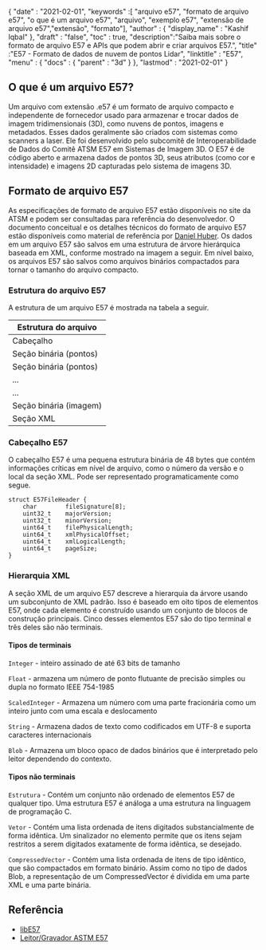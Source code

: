 {
  "date" : "2021-02-01",
  "keywords" :[ "arquivo e57", "formato de arquivo e57", "o que é um arquivo e57", "arquivo", "exemplo e57", "extensão de arquivo e57","extensão", "formato"],
  "author" : {
    "display_name" : "Kashif Iqbal"
},
  "draft" : "false",
  "toc" : true,
  "description":"Saiba mais sobre o formato de arquivo E57 e APIs que podem abrir e criar arquivos E57.",
  "title" :"E57 - Formato de dados de nuvem de pontos Lidar",
  "linktitle" : "E57",
  "menu" : {
    "docs" : {
      "parent" : "3d"
}
},
  "lastmod" : "2021-02-01"
}

## O que é um arquivo E57?

Um arquivo com extensão .e57 é um formato de arquivo compacto e independente de fornecedor usado para armazenar e trocar dados de imagem tridimensionais (3D), como nuvens de pontos, imagens e metadados. Esses dados geralmente são criados com sistemas como scanners a laser. Ele foi desenvolvido pelo subcomitê de Interoperabilidade de Dados do Comitê ATSM E57 em Sistemas de Imagem 3D. O E57 é de código aberto e armazena dados de pontos 3D, seus atributos (como cor e intensidade) e imagens 2D capturadas pelo sistema de imagens 3D.

## Formato de arquivo E57

As especificações de formato de arquivo E57 estão disponíveis no site da ATSM e podem ser consultadas para referência do desenvolvedor. O documento conceitual e os detalhes técnicos do formato de arquivo E57 estão disponíveis como material de referência por [Daniel Huber](https://paulbourke.net/dataformats/e57/2011-huber-e57-v3.pdf). Os dados em um arquivo E57 são salvos em uma estrutura de árvore hierárquica baseada em XML, conforme mostrado na imagem a seguir. Em nível baixo, os arquivos E57 são salvos como arquivos binários compactados para tornar o tamanho do arquivo compacto.

### Estrutura do arquivo E57

A estrutura de um arquivo E57 é mostrada na tabela a seguir.

| Estrutura do arquivo|
---|
|Cabeçalho|
|Seção binária (pontos)|
|Seção binária (pontos)|
|...|
|...|
|Seção binária (imagem)|
|Seção XML|

### Cabeçalho E57

O cabeçalho E57 é uma pequena estrutura binária de 48 bytes que contém informações críticas em nível de arquivo, como o número da versão e o local da seção XML. Pode ser representado programaticamente como segue.

```
struct E57FileHeader {
    char        fileSignature[8];
    uint32_t    majorVersion;
    uint32_t    minorVersion;
    uint64_t    filePhysicalLength;
    uint64_t    xmlPhysicalOffset;
    uint64_t    xmlLogicalLength;
    uint64_t    pageSize;
}
```

### Hierarquia XML

A seção XML de um arquivo E57 descreve a hierarquia da árvore usando um subconjunto de XML padrão. Isso é baseado em oito tipos de elementos E57, onde cada elemento é construído usando um conjunto de blocos de construção principais. Cinco desses elementos E57 são do tipo terminal e três deles são não terminais.

#### Tipos de terminais

`Integer` - inteiro assinado de até 63 bits de tamanho

`Float` - armazena um número de ponto flutuante de precisão simples ou dupla no formato IEEE 754-1985

`ScaledInteger` - Armazena um número com uma parte fracionária como um inteiro junto com uma escala e deslocamento

`String` - Armazena dados de texto como codificados em UTF-8 e suporta caracteres internacionais

`Blob` - Armazena um bloco opaco de dados binários que é interpretado pelo leitor dependendo do contexto.

#### Tipos não terminais

`Estrutura` - Contém um conjunto não ordenado de elementos E57 de qualquer tipo. Uma estrutura E57 é análoga a uma estrutura na linguagem de programação C.

`Vetor` - Contém uma lista ordenada de itens digitados substancialmente de forma idêntica. Um sinalizador no elemento permite que os itens sejam restritos a serem digitados exatamente de forma idêntica, se desejado.

`CompressedVector` - Contém uma lista ordenada de itens de tipo idêntico, que são compactados em formato binário. Assim como no tipo de dados Blob, a representação de um CompressedVector é dividida em uma parte XML e uma parte binária.

## Referência

* [libE57](http://www.libe57.org/)
* [Leitor/Gravador ASTM E57](https://docs.safe.com/fme/html/FME_Desktop_Documentation/FME_ReadersWriters/e57/e57.htm#:~:text=Overview,are%20structured%20as%20a%20tree. )

